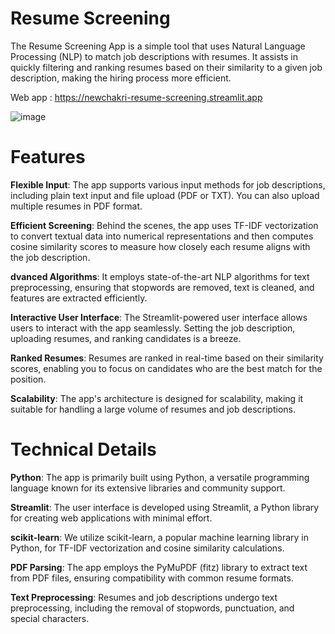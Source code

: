 # Resume Screening
The Resume Screening App is a simple tool that uses Natural Language Processing (NLP) to match job descriptions with resumes. It assists in quickly filtering and ranking resumes based on their similarity to a given job description, making the hiring process more efficient.

Web app : https://newchakri-resume-screening.streamlit.app

![image](https://i.postimg.cc/k4KTBD7c/Resume-screening-app.jpg)


# Features
**Flexible Input**: The app supports various input methods for job descriptions, including plain text input and file upload (PDF or TXT). You can also upload multiple resumes in PDF format.

**Efficient Screening**: Behind the scenes, the app uses TF-IDF vectorization to convert textual data into numerical representations and then computes cosine similarity scores to measure how closely each resume aligns with the job description.

**dvanced Algorithms**: It employs state-of-the-art NLP algorithms for text preprocessing, ensuring that stopwords are removed, text is cleaned, and features are extracted efficiently.

**Interactive User Interface**: The Streamlit-powered user interface allows users to interact with the app seamlessly. Setting the job description, uploading resumes, and ranking candidates is a breeze.

**Ranked Resumes**: Resumes are ranked in real-time based on their similarity scores, enabling you to focus on candidates who are the best match for the position.

**Scalability**: The app's architecture is designed for scalability, making it suitable for handling a large volume of resumes and job descriptions.

# Technical Details
**Python**: The app is primarily built using Python, a versatile programming language known for its extensive libraries and community support.

**Streamlit**: The user interface is developed using Streamlit, a Python library for creating web applications with minimal effort.

**scikit-learn**: We utilize scikit-learn, a popular machine learning library in Python, for TF-IDF vectorization and cosine similarity calculations.

**PDF Parsing**: The app employs the PyMuPDF (fitz) library to extract text from PDF files, ensuring compatibility with common resume formats.

**Text Preprocessing**: Resumes and job descriptions undergo text preprocessing, including the removal of stopwords, punctuation, and special characters.



